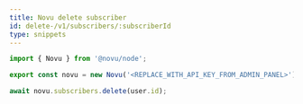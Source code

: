 ```yaml
---
title: Novu delete subscriber
id: delete-/v1/subscribers/:subscriberId
type: snippets
---
```


```javascript label=Node.js
import { Novu } from '@novu/node';

export const novu = new Novu('<REPLACE_WITH_API_KEY_FROM_ADMIN_PANEL>');

await novu.subscribers.delete(user.id);
```
